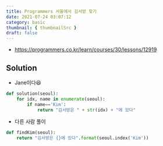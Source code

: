 ```yaml
---
title: Programmers 서울에서 김서방 찾기
date: 2021-07-24 03:07:12
category: basic
thumbnail: { thumbnailSrc }
draft: false
---
```


- https://programmers.co.kr/learn/courses/30/lessons/12919

## Solution

- Jane이다😆

```py
def solution(seoul):
    for idx, name in enumerate(seoul):
        if name=='Kim':
            return "김서방은 " + str(idx) + "에 있다"
```

- 다른 사람 풀이

```py
def findKim(seoul):
    return "김서방은 {}에 있다".format(seoul.index('Kim'))
```
